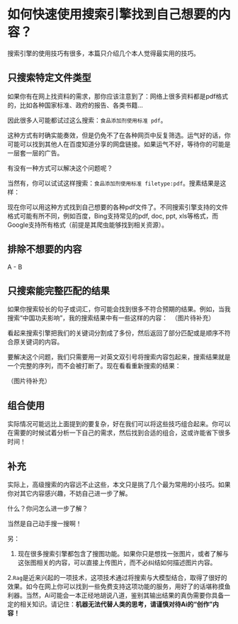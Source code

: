 # 如何快速使用搜索引擎找到自己想要的内容？

搜索引擎的使用技巧有很多，本篇只介绍几个本人觉得最实用的技巧。

## 只搜索特定文件类型

如果你有在网上找资料的需求，那你应该注意到了：网络上很多资料都是pdf格式的，比如各种国家标准、政府的报告、各类书籍...

因此很多人可能都试过这么搜索：`食品添加剂使用标准 pdf`。

这种方式有时确实能奏效，但是仍免不了在各种网页中反复筛选。运气好的话，你可能可以找到其他人在百度知道分享的网盘链接。如果运气不好，等待你的可能是一层套一层的广告。

有没有一种方式可以解决这个问题呢？

当然有，你可以试试这样搜索：`食品添加剂使用标准 filetype:pdf`。搜素结果是这样：


现在你可以用这种方式找到自己想要的各种pdf文件了。不同搜索引擎支持的文件格式可能有所不同，例如百度，Bing支持常见的pdf, doc, ppt, xls等格式，而Google支持所有格式（前提是其爬虫能够找到相关资源）。


## 排除不想要的内容

A - B

## 只搜索能完整匹配的结果
如果你搜索较长的句子或词汇，你可能会找到很多不符合预期的结果。例如，当我搜索“中国功夫影响”，我的搜索结果中有一些这样的内容：
![]() （图片待补充）

看起来搜索引擎把我们的关键词分割成了多份，然后返回了部分匹配或是顺序不符合原关键词的内容。

要解决这个问题，我们只需要用一对英文双引号将搜索内容包起来，搜索结果就是一个完整的序列，而不会被打断了。现在看看重新搜索的结果：

（图片待补充）

## 组合使用
实际情况可能远比上面提到的要复杂，好在我们可以将这些技巧组合起来。你可以在需要的时候试着分析一下自己的需求，然后找到合适的组合，这或许能省下很多时间！

## 补充
实际上，高级搜索的内容远不止这些，本文只是挑了几个最为常用的小技巧。如果你对其它内容感兴趣，不妨自己进一步了解。

什么？你问怎么进一步了解？

当然是自己动手搜一搜啊！

另：
1. 现在很多搜索引擎都包含了搜图功能。如果你只是想找一张图片，或者了解与这张图相关的内容，可以直接上传图片，而不必纠结如何描述图片内容。

2.`Rag`是近来兴起的一项技术，这项技术通过将搜索与大模型结合，取得了很好的效果。如今在网上你可以找到一些免费支持这项功能的服务，用好了的话堪称摸鱼利器。当然，Ai可能会一本正经地胡说八道，鉴别其输出结果的真伪需要你具备一定的相关知识。请记住：**机器无法代替人类的思考，请谨慎对待Ai的“创作”内容！**
